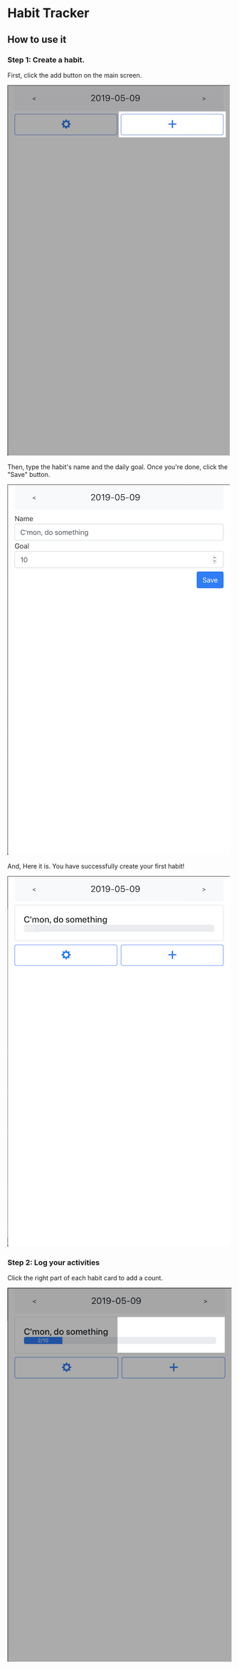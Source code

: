 # Habit Tracker

## How to use it

### Step 1: Create a habit.

First, click the add button on the main screen.

![demo.create.habit.1](doc/img/demo.create.habit.1.png)

Then, type the habit's name and the daily goal. Once you're done, click the "Save" button.

![demo.create.habit.2](doc/img/demo.create.habit.2.png)

And, Here it is. You have successfully create your first habit!

![demo.create.habit.3](doc/img/demo.create.habit.3.png)

### Step 2: Log your activities

Click the right part of each habit card to add a count.

![demo.add.count](doc/img/demo.add.count.png)

